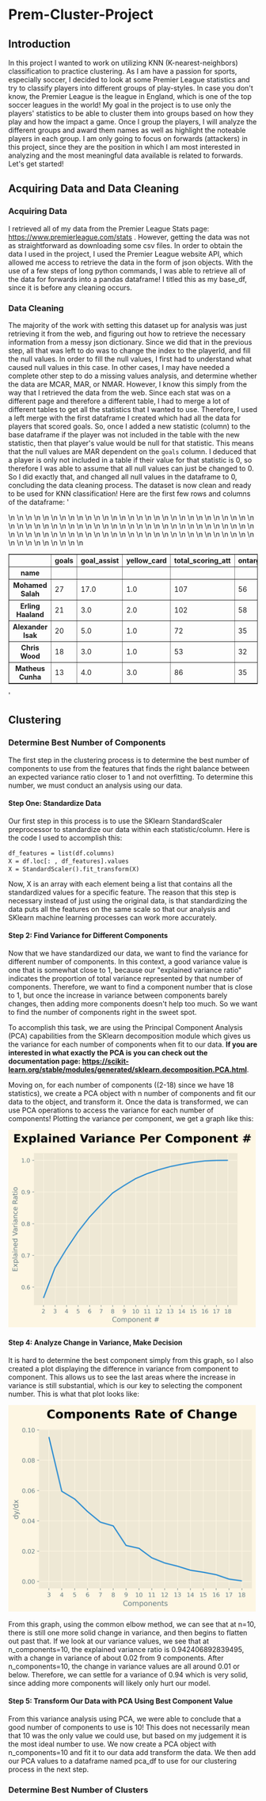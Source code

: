 # Prem-Cluster-Project

## Introduction
In this project I wanted to work on utilizing KNN (K-nearest-neighbors) classification to practice clustering. As I am have a passion for sports, especially soccer, I decided to look at some Premier League statistics and try to classify players into different groups of play-styles. In case you don't know, the Premier League is the league in England, which is one of the top soccer leagues in the world! My goal in the project is to use only the players' statistics to be able to cluster them into groups based on how they play and how the impact a game. Once I group the players, I will analyze the different groups and award them names as well as highlight the noteable players in each group. I am only going to focus on forwards (attackers) in this project, since they are the position in which I am most interested in analyzing and the most meaningful data available is related to forwards. Let's get started!

## Acquiring Data and Data Cleaning
### Acquiring Data
I retrieved all of my data from the Premier League Stats page: https://www.premierleague.com/stats . However, getting the data was not as straightforward as downloading some csv files. In order to obtain the data I used in the project, I used the Premier League website API, which allowed me access to retrieve the data in the form of json objects. With the use of a few steps of long python commands, I was able to retrieve all of the data for forwards into a pandas dataframe! I titled this as my base_df, since it is before any cleaning occurs.
### Data Cleaning
The majority of the work with setting this dataset up for analysis was just retrieving it from the web, and figuring out how to retrieve the necessary information from a messy json dictionary. Since we did that in the previous step, all that was left to do was to change the index to the playerId, and fill the null values. In order to fill the null values, I first had to understand what caused null values in this case. 
In other cases, I may have needed a complete other step to do a missing values analysis, and determine whether the data are MCAR, MAR, or NMAR. However, I know this simply from the way that I retrieved the data from the web. Since each stat was on a different page and therefore a different table, I had to merge a lot of different tables to get all the statistics that I wanted to use. Therefore, I used a left merge with the first dataframe I created which had all the data for players that scored goals. So, once I added a new statistic (column) to the base dataframe if the player was not included in the table with the new statistic, then that player's value would be null for that statistic. This means that the null values are MAR dependent on the `goals` column. I deduced that a player is only not included in a table if their value for that statistic is 0, so therefore I was able to assume that all null values can just be changed to 0. So I did exactly that, and changed all null values in the dataframe to 0, concluding the data cleaning process. The dataset is now clean and ready to be used for KNN classification! Here are the first few rows and columns of the dataframe:
'<table border="1" class="dataframe">\n  <thead>\n    <tr style="text-align: right;">\n      <th></th>\n      <th>goals</th>\n      <th>goal_assist</th>\n      <th>yellow_card</th>\n      <th>total_scoring_att</th>\n      <th>ontarget_scoring_att</th>\n      <th>hit_woodwork</th>\n      <th>att_hd_goal</th>\n      <th>att_pen_goal</th>\n      <th>att_freekick_goal</th>\n      <th>total_offside</th>\n    </tr>\n    <tr>\n      <th>name</th>\n      <th></th>\n      <th></th>\n      <th></th>\n      <th></th>\n      <th></th>\n      <th></th>\n      <th></th>\n      <th></th>\n      <th></th>\n      <th></th>\n    </tr>\n  </thead>\n  <tbody>\n    <tr>\n      <th>Mohamed Salah</th>\n      <td>27</td>\n      <td>17.0</td>\n      <td>1.0</td>\n      <td>107</td>\n      <td>56</td>\n      <td>4.0</td>\n      <td>0.0</td>\n      <td>9.0</td>\n      <td>0.0</td>\n      <td>12.0</td>\n    </tr>\n    <tr>\n      <th>Erling Haaland</th>\n      <td>21</td>\n      <td>3.0</td>\n      <td>2.0</td>\n      <td>102</td>\n      <td>58</td>\n      <td>4.0</td>\n      <td>4.0</td>\n      <td>2.0</td>\n      <td>0.0</td>\n      <td>4.0</td>\n    </tr>\n    <tr>\n      <th>Alexander Isak</th>\n      <td>20</td>\n      <td>5.0</td>\n      <td>1.0</td>\n      <td>72</td>\n      <td>35</td>\n      <td>3.0</td>\n      <td>4.0</td>\n      <td>2.0</td>\n      <td>0.0</td>\n      <td>19.0</td>\n    </tr>\n    <tr>\n      <th>Chris Wood</th>\n      <td>18</td>\n      <td>3.0</td>\n      <td>1.0</td>\n      <td>53</td>\n      <td>32</td>\n      <td>0.0</td>\n      <td>6.0</td>\n      <td>3.0</td>\n      <td>0.0</td>\n      <td>21.0</td>\n    </tr>\n    <tr>\n      <th>Matheus Cunha</th>\n      <td>13</td>\n      <td>4.0</td>\n      <td>3.0</td>\n      <td>86</td>\n      <td>35</td>\n      <td>1.0</td>\n      <td>0.0</td>\n      <td>0.0</td>\n      <td>0.0</td>\n      <td>8.0</td>\n    </tr>\n  </tbody>\n</table>'

## Clustering
### Determine Best Number of Components
The first step in the clustering process is to determine the best number of components to use from the features that finds the right balance between an expected variance ratio closer to 1 and not overfitting. To determine this number, we must conduct an analysis using our data.
#### Step One: Standardize Data
Our first step in this process is to use the SKlearn StandardScaler preprocessor to standardize our data within each statistic/column. Here is the code I used to accomplish this:
```
df_features = list(df.columns)
X = df.loc[: , df_features].values
X = StandardScaler().fit_transform(X)
```
Now, X is an array with each element being a list that contains all the standardized values for a specific feature. The reason that this step is necessary instead of just using the original data, is that standardizing the data puts all the features on the same scale so that our analysis and SKlearn machine learning processes can work more accurately.
#### Step 2: Find Variance for Different Components
Now that we have standardized our data, we want to find the variance for different number of components. In this context, a good variance value is one that is somewhat close to 1, because our "explained variance ratio" indicates the proportion of total variance represented by that number of components. Therefore, we want to find a component number that is close to 1, but once the increase in variance between components barely changes, then adding more components doesn't help too much. So we want to find the number of components right in the sweet spot.

To accomplish this task, we are using the Principal Component Analysis (PCA) capabilities from the SKlearn decomposition module which gives us the variance for each number of components when fit to our data. **If you are interested in what exactly the PCA is you can check out the documentation page: https://scikit-learn.org/stable/modules/generated/sklearn.decomposition.PCA.html**. 

Moving on, for each number of components ((2-18) since we have 18 statistics), we create a PCA object with n number of components and fit our data to the object, and transform it. Once the data is transformed, we can use PCA operations to access the variance for each number of components! Plotting the variance per component, we get a graph like this:

<img src="assets/evr_per_component.png" alt="Variance Per Component Plot" width="500" />

#### Step 4: Analyze Change in Variance, Make Decision
It is hard to determine the best component simply from this graph, so I also created a plot displaying the difference in variance from component to component. This allows us to see the last areas where the increase in variance is still substantial, which is our key to selecting the component number. This is what that plot looks like:

<img src="assets/component_deriv.png" alt="Component Rate of Change Plot" width="500" />

From this graph, using the common elbow method, we can see that at n=10, there is still one more solid change in variance, and then begins to flatten out past that. If we look at our variance values, we see that at n_components=10, the explained variance ratio is 0.942406892839495, with a change in variance of about 0.02 from 9 components. After n_components=10, the change in variance values are all around 0.01 or below. Therefore, we can settle for a variance of 0.94 which is very solid, since adding more components will likely only hurt our model.

#### Step 5: Transform Our Data with PCA Using Best Component Value
From this variance analysis using PCA, we were able to conclude that a good number of components to use is 10! This does not necessarily mean that 10 was the only value we could use, but based on my judgement it is the most ideal number to use. We now create a PCA object with n_components=10 and fit it to our data add transform the data. We then add our PCA values to a dataframe named pca_df to use for our clustering process in the next step.

### Determine Best Number of Clusters
